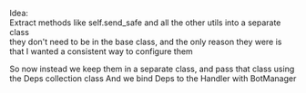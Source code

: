 
Idea:  
Extract methods like self.send_safe and all the other utils into a separate class   
they don't need to be in the base class, and the only reason they were
is that I wanted a consistent way to configure them

So now instead we keep them in a separate class, and pass that class using the Deps collection class
And we bind Deps to the Handler with BotManager